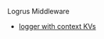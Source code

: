 Logrus Middleware
- [logger with context KVs](https://github.com/zhumeme/X-logrus/tree/master/ctxLogger)

  